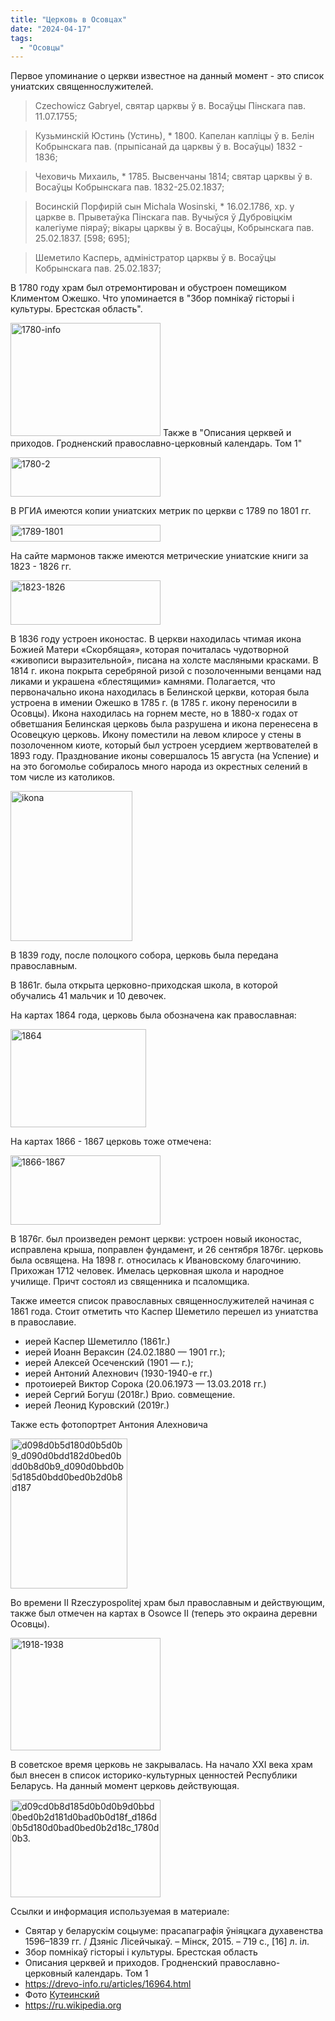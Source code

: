 ```yaml
---
title: "Церковь в Осовцах"
date: "2024-04-17"
tags: 
  - "Осовцы"
---
```


Первое упоминание о церкви известное на данный момент - это список униатских священнослужителей.

> Czechowicz Gabryel, святар царквы ў в. Восаўцы Пiнскага пав. 11.07.1755;

> Кузьминскiй Юстинь (Устинь), \* 1800. Капелан каплiцы ў в. Белiн Кобрынскага пав. (прыпiсанай да царквы ў в. Восаўцы) 1832 - 1836;

> Чеховичь Михаиль, \* 1785. Высвенчаны 1814; святар царквы ў в. Восаўцы Кобрынскага пав. 1832-25.02.1837;

> Восинскiй Порфирiй сын Michala Wosinski, \* 16.02.1786, хр. у царкве в. Прыветаўка Пiнскага пав. Вучыўся ў Дубровiцкiм калегiуме пiяраў; вiкары царквы ў в. Восаўцы, Кобрынскага пав. 25.02.1837. \[598; 695\];

> Шеметило Касперь, адмiнiстратор царквы ў в. Восаўцы Кобрынскага пав. 25.02.1837;

В 1780 году храм был отремонтирован и обустроен помещиком Климентом Ожешко. Что упоминается в "Збор помнікаў гісторыі і культуры. Брестская область".

<a data-flickr-embed="true" href="https://www.flickr.com/photos/98644112@N04/53659122787/in/dateposted-public/" title="1780-info"><img src="https://live.staticflickr.com/65535/53659122787_f6ac36e73a_m.jpg" width="240" height="181" alt="1780-info"/></a><script async src="//embedr.flickr.com/assets/client-code.js" charset="utf-8"></script>
Также в "Описания церквей и приходов. Гродненский православно-церковный календарь. Том 1"

<a data-flickr-embed="true" href="https://www.flickr.com/photos/98644112@N04/53659984001/in/dateposted-public/" title="1780-2"><img src="https://live.staticflickr.com/65535/53659984001_a5c8457053_m.jpg" width="240" height="63" alt="1780-2"/></a><script async src="//embedr.flickr.com/assets/client-code.js" charset="utf-8"></script>

В РГИА имеются копии униатских метрик по церкви с 1789 по 1801 гг.

<a data-flickr-embed="true" href="https://www.flickr.com/photos/98644112@N04/53660208283/in/dateposted-public/" title="1789-1801"><img src="https://live.staticflickr.com/65535/53660208283_479f080882_m.jpg" width="240" height="27" alt="1789-1801"/></a><script async src="//embedr.flickr.com/assets/client-code.js" charset="utf-8"></script>

На сайте мармонов также имеются метрические униатские книги за 1823 - 1826 гг.

<a data-flickr-embed="true" href="https://www.flickr.com/photos/98644112@N04/53660451990/in/dateposted-public/" title="1823-1826"><img src="https://live.staticflickr.com/65535/53660451990_ec16ffe4df_m.jpg" width="240" height="71" alt="1823-1826"/></a><script async src="//embedr.flickr.com/assets/client-code.js" charset="utf-8"></script>

В 1836 году устроен иконостас. В церкви находилась чтимая икона Божией Матери «Скорбящая», которая почиталась чудотворной «живописи выразительной», писана на холсте масляными красками. В 1814 г. икона покрыта серебряной ризой с позолоченными венцами над ликами и украшена «блестящими» камнями. Полагается, что первоначально икона находилась в Белинской церкви, которая была устроена в имении Ожешко в 1785 г. (в 1785 г. икону переносили в Осовцы). Икона находилась на горнем месте, но в 1880-х годах от обветшания Белинская церковь была разрушена и икона перенесена в Осовецкую церковь. Икону поместили на левом клиросе у стены в позолоченном киоте, который был устроен усердием жертвователей в 1893 году. Празднование иконы совершалось 15 августа (на Успение) и на это богомолье собиралось много народа из окрестных селений в том числе из католиков.

<a data-flickr-embed="true" href="https://www.flickr.com/photos/98644112@N04/53659984506/in/dateposted-public/" title="ikona"><img src="https://live.staticflickr.com/65535/53659984506_4e49c2c402_m.jpg" width="195" height="240" alt="ikona"/></a><script async src="//embedr.flickr.com/assets/client-code.js" charset="utf-8"></script>

В 1839 году, после полоцкого собора, церковь была передана православным.

В 1861г. была открыта церковно-приходская школа, в которой обучались 41 мальчик и 10 девочек.

На картах 1864 года, церковь была обозначена как православная:

<a data-flickr-embed="true" href="https://www.flickr.com/photos/98644112@N04/53660342489/in/dateposted-public/" title="1864"><img src="https://live.staticflickr.com/65535/53660342489_bbd8f0fae9_m.jpg" width="217" height="157" alt="1864"/></a><script async src="//embedr.flickr.com/assets/client-code.js" charset="utf-8"></script>

На картах 1866 - 1867 церковь тоже отмечена:

<a data-flickr-embed="true" href="https://www.flickr.com/photos/98644112@N04/53659984766/in/dateposted-public/" title="1866-1867"><img src="https://live.staticflickr.com/65535/53659984766_9f0b341b8b_m.jpg" width="240" height="111" alt="1866-1867"/></a><script async src="//embedr.flickr.com/assets/client-code.js" charset="utf-8"></script>

В 1876г. был произведен ремонт церкви: устроен новый иконостас, исправлена крыша, поправлен фундамент, и 26 сентября 1876г. церковь была освящена. На 1898 г. относилась к Ивановскому благочинию. Прихожан 1712 человек. Имелась церковная школа и народное училище. Причт состоял из священника и псаломщика.

Также имеется список православных священнослужителей начиная с 1861 года. Стоит отметить что Каспер Шеметило перешел из униатства в православие.

- иерей Каспер Шеметилло (1861г.)
- иерей Иоанн Вераксин (24.02.1880 — 1901 гг.);
- иерей Алексей Осеченский (1901 — г.);
- иерей Антоний Алехнович (1930-1940-е гг.)
- протоиерей Виктор Сорока (20.06.1973 — 13.03.2018 гг.)
- иерей Сергий Богуш (2018г.) Врио. совмещение.
- иерей Леонид Куровский (2019г.)

Также есть фотопортрет Антония Алехновича

<a data-flickr-embed="true" href="https://www.flickr.com/photos/98644112@N04/53660209583/in/dateposted-public/" title="d098d0b5d180d0b5d0b9_d090d0bdd182d0bed0bdd0b8d0b9_d090d0bbd0b5d185d0bdd0bed0b2d0b8d187"><img src="https://live.staticflickr.com/65535/53660209583_a99eb3090d_m.jpg" width="187" height="240" alt="d098d0b5d180d0b5d0b9_d090d0bdd182d0bed0bdd0b8d0b9_d090d0bbd0b5d185d0bdd0bed0b2d0b8d187"/></a><script async src="//embedr.flickr.com/assets/client-code.js" charset="utf-8"></script>

Во времени II Rzeczypospolitej храм был православным и действующим, также был отмечен на картах в Osowce II (теперь это окраина деревни Осовцы).

<a data-flickr-embed="true" href="https://www.flickr.com/photos/98644112@N04/53660343439/in/dateposted-public/" title="1918-1938"><img src="https://live.staticflickr.com/65535/53660343439_19f22ee06d_m.jpg" width="240" height="180" alt="1918-1938"/></a><script async src="//embedr.flickr.com/assets/client-code.js" charset="utf-8"></script>

В советское время церковь не закрывалась. На начало XXI века храм был внесен в список историко-культурных ценностей Республики Беларусь. На данный момент церковь действующая.

<a data-flickr-embed="true" href="https://www.flickr.com/photos/98644112@N04/53660453740/in/dateposted-public/" title="d09cd0b8d185d0b0d0b9d0bbd0bed0b2d181d0bad0b0d18f_d186d0b5d180d0bad0bed0b2d18c_1780d0b3."><img src="https://live.staticflickr.com/65535/53660453740_e62c3802f4_m.jpg" width="240" height="156" alt="d09cd0b8d185d0b0d0b9d0bbd0bed0b2d181d0bad0b0d18f_d186d0b5d180d0bad0bed0b2d18c_1780d0b3."/></a><script async src="//embedr.flickr.com/assets/client-code.js" charset="utf-8"></script>

Ссылки и информация используемая в материале:

- Святар у беларускім соцыуме: прасапаграфія ўніяцкага духавенства 1596–1839 гг. / Дзяніс Лісейчыкаў. – Мінск, 2015. – 719 с., \[16\] л. іл.
- Збор помнікаў гісторыі і культуры. Брестская область
- Описания церквей и приходов. Гродненский православно-церковный календарь. Том 1
- https://drevo-info.ru/articles/16964.html
- Фото [Кутеинский](https://commons.wikimedia.org/w/index.php?title=User:%D0%9A%D1%83%D1%82%D0%B5%D0%B8%D0%BD%D1%81%D0%BA%D0%B8%D0%B9&action=edit&redlink=1)
- https://ru.wikipedia.org
